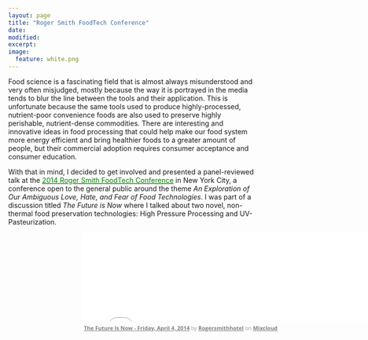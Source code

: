 ```yaml
---
layout: page
title: "Roger Smith FoodTech Conference"
date: 
modified:
excerpt:
image:
  feature: white.png
---
```

Food science is a fascinating field that is almost always misunderstood and very often misjudged, mostly because the way it is portrayed in the media tends to blur the line between the tools and their application. This is unfortunate because the same tools used to produce highly-processed, nutrient-poor convenience foods are also used to preserve highly perishable, nutrient-dense commodities. There are interesting and innovative ideas in food processing that could help make our food system more energy efficient and bring healthier foods to a greater amount of people, but their commercial adoption requires consumer acceptance and consumer education. 

With that in mind, I decided to get involved and presented a panel-reviewed talk at the [<span style="color:green">2014 Roger Smith FoodTech Conference</span>](http://www.thefoodconference.com) in New York City, a conference open to the general public around the theme *An Exploration of Our Ambiguous Love, Hate, and Fear of Food Technologies*. I was part of a discussion titled *The Future is Now* where I talked about two novel, non-thermal food preservation technologies: High Pressure Processing and UV-Pasteurization.  

<div id="contentframe" style="position:relative; top: 0px; left: 150px;"> 
<iframe width="660" height="180" src="//www.mixcloud.com/widget/iframe/?feed=http%3A%2F%2Fwww.mixcloud.com%2Frogersmithhotel%2Fthe-future-is-now-friday-april-4-2014%2F&amp;embed_uuid=e41efdc0-979e-436a-a07b-4e04c61c3f0f&amp;replace=0&amp;hide_cover=1&amp;embed_type=widget_standard&amp;hide_tracklist=1" frameborder="0"></iframe><div style="clear: both; height: 3px; width: 652px;"></div><p style="display: block; font-size: 11px; font-family: 'Open Sans', Helvetica, Arial, sans-serif; margin: 0px; padding: 3px 4px; color: rgb(153, 153, 153); width: 652px;"><a href="http://www.mixcloud.com/rogersmithhotel/the-future-is-now-friday-april-4-2014/?utm_source=widget&amp;amp;utm_medium=web&amp;amp;utm_campaign=base_links&amp;amp;utm_term=resource_link" target="_blank" style="color:#808080; font-weight:bold;">The Future Is Now - Friday, April 4, 2014</a><span> by </span><a href="http://www.mixcloud.com/rogersmithhotel/?utm_source=widget&amp;amp;utm_medium=web&amp;amp;utm_campaign=base_links&amp;amp;utm_term=profile_link" target="_blank" style="color:#808080; font-weight:bold;">Rogersmithhotel</a><span> on </span><a href="http://www.mixcloud.com/?utm_source=widget&amp;utm_medium=web&amp;utm_campaign=base_links&amp;utm_term=homepage_link" target="_blank" style="color:#808080; font-weight:bold;"> Mixcloud</a></p><div style="clear: both; height: 3px; width: 652px;"></div></div>
